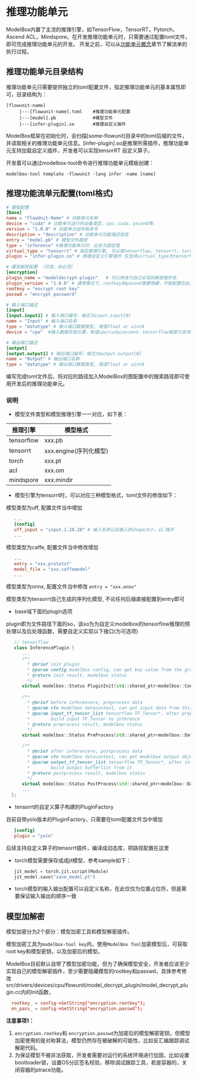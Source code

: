 # 推理功能单元

ModelBox内置了主流的推理引擎，如TensorFlow，TensorRT，Pytorch，Ascend ACL，Mindspore。在开发推理功能单元时，只需要通过配置toml文件，即可完成推理功能单元的开发。
开发之前，可以从[功能单元概念](../../framework-conception/flowunit.md)章节了解流单的执行过程。

## 推理功能单元目录结构

推理功能单元只需要提供独立的toml配置文件，指定推理功能单元的基本属性即可，目录结构为：

```shell
[flowunit-name]
     |---[flowunit-name].toml    #推理功能单元配置
     |---[model].pb              #模型文件
     |---[infer-plugin].so       #推理自定义插件
```

ModelBox框架在初始化时，会扫描[some-flowunit]目录中的toml后缀的文件，并读取相关的推理功能单元信息。\[infer-plugin\].so是推理所需插件，推理功能单元支持加载自定义插件，开发者可以实现tensorRT 自定义算子。

开发着可以通过modelbox-tool命令进行推理功能单元模板创建：

```shell
modelbox-tool template -flowunit -lang infer -name [name]  
```

## 推理功能流单元配置(toml格式)

```toml
# 基础配置
[base]
name = "FlowUnit-Name" # 功能单元名称
device = "cuda" # 功能单元运行的设备类型，cpu，cuda，ascend等。
version = "1.0.0" # 功能单元组件版本号
description = "description" # 功能单元功能描述信息
entry = "model.pb" # 模型文件路径
type = "inference" #推理功能单元时，此处为固定值
virtual_type = "tensorrt" # 指定推理引擎, 可以是tensorflow, tensorrt, torch, acl, mindspore
plugin = "infer-plugin.so" # 推理自定义引擎插件 仅支持virtual_type为tensorflow, tensorrt

# 模型解密配置 （可选，非必须）
[encryption]
plugin_name = "modeldecrypt-plugin"   # 可以修改为自己实现的解密插件名
plugin_version = "1.0.0" # 通常情况下，rootkey和passwd需要隐藏，不能配置在此处，实现自己的解密插件，从云端下载或者隐藏在代码内
rootkey = "encrypt root key" 
passwd = "encrypt password"

# 输入端口描述
[input]
[input.input1] # 输入端口编号，格式为input.input[N]
name = "Input" # 输入端口名称
type = "datatype" # 输入端口数据类型, 取值float or uint8
device = "cpu"  #输入数据存放位置，取值cpu/cuda/ascend，tensorflow框架只支持cpu，其他场景一般和base.device一致，可不填

# 输出端口描述
[output]
[output.output1] # 输出端口编号，格式为output.output[N]
name = "Output" # 输出端口名称
type = "datatype" # 输出端口数据类型, 取值float or uint8
```

编写完成toml文件后，将对应的路径加入ModelBox的图配置中的搜索路径即可使用开发后的推理功能单元。

### 说明

+ 模型文件类型和模型推理引擎一一对应，如下表： 

|推理引擎|模型格式|
|---|---|
|tensorflow| xxx.pb|
|tensorrt | xxx.engine(序列化模型)|
|torch| xxx.pt|
|acl| xxx.om|
|mindspore| xxx.mindir|

+ 模型引擎为tensorrt时，可以对应三种模型格式，toml文件的修改如下：

模型类型为uff, 配置文件当中增加

```toml
   ...
   [config]
   uff_input = "input.1.28.28" # 输入名称以及输入的shape大小，以.隔开
   ...
```

模型类型为caffe, 配置文件当中修改增加

```toml
   ...
   entry = "xxx.prototxt"
   model_file = "xxx.caffemodel"
   ...
```

模型类型为onnx, 配置文件当中修改 ``` entry = "xxx.onnx" ```

模型类型为tensorrt自己生成的序列化模型, 不论任何后缀直接配置到entry即可

+ base域下面的plugin选项

plugin即为文件路径下面的so，该so为为自定义modelbox的tensorflow推理的预处理以及后处理函数，需要自定义实现以下接口(为可选项)

```c++
   // tensorflow
   class InferencePlugin {
      ...
      /**
        * @brief init plugin
        * @param config modelbox config, can get key value from the graph toml
        * @return init result, modelbox status
        */
      virtual modelbox::Status PluginInit(std::shared_ptr<modelbox::Configuration> config) = 0;
      
      /**
        * @brief before inferencere, preprocess data
        * @param ctx modelbox datacontext, can get input data from this
        * @param input_tf_tensor_list tensorflow TF_Tensor*, after preprocess data from ctx, 
        *        build input TF_Tensor to inference
        * @return preprocess result, modelbox status
        */
      virtual modelbox::Status PreProcess(std::shared_ptr<modelbox::DataContext> ctx, std::vector<TF_Tensor *> &input_tf_tensor_list) = 0;

      /**
        * @brief after inferencere, postprocess data
        * @param ctx modelbox datacontext, can get modelbox output object from this
        * @param output_tf_tensor_list tensorflow TF_Tensor*, after inference output data store in it, 
        *        build output bufferlist from it
        * @return postprocess result, modelbox status
        */
      virtual modelbox::Status PostProcess(std::shared_ptr<modelbox::DataContext> ctx, std::vector<TF_Tensor *> &output_tf_tensor_list) = 0;
      ...
  };
```

+ tensorrt的自定义算子构建的PluginFactory

目前自带yolo版本的PluginFactory，只需要在toml配置文件当中增加

```toml
   [config]
   plugin = "yolo"
```

后续支持自定义算子的tensorrt插件，编译成动态库，把路径配置在这里

+ torch模型需要保存成成jit模型，参考sample如下：

```python
   jit_model = torch.jit.script(Module)
   jit_model.save("save_model.pt")
```

+ torch模型的输入输出配置可以自定义名称，在此仅仅为位置占位符，但是需要保证输入输出的顺序一致

## 模型加解密

模型加密分为2个部分：模型加密工具和模型解密插件。

模型加密工具为`modelbox-tool key`内，使用`ModelBox Tool`加密模型后，可获取root key和模型密钥，以及加密后的模型。

ModelBox目前默认自带了模型加密功能，但为了确保模型安全，开发者应该至少实现自己的模型解密插件，至少需要隐藏模型的rootkey和passwd，具体参考修改src/drivers/devices/cpu/flowunit/model_decrypt_plugin/model_decrypt_plugin.cc内的Init函数，

```toml
  rootkey_ = config->GetString("encryption.rootkey");
  en_pass_ = config->GetString("encryption.passwd");
```

**注意事项1：**

1. `encryption.rootkey`和 `encryption.passwd`为加密后的模型解密密钥，但模型加密使用的是对称算法，模型仍然存在被破解的可能性，比如反汇编跟踪调试解密代码。
1. 为保证模型不被非法获取，开发者需要对运行的系统环境进行加固，比如设置bootloader锁，设置OS分区签名校验，移除调试跟踪工具，若是容器的，关闭容器的ptrace功能。
